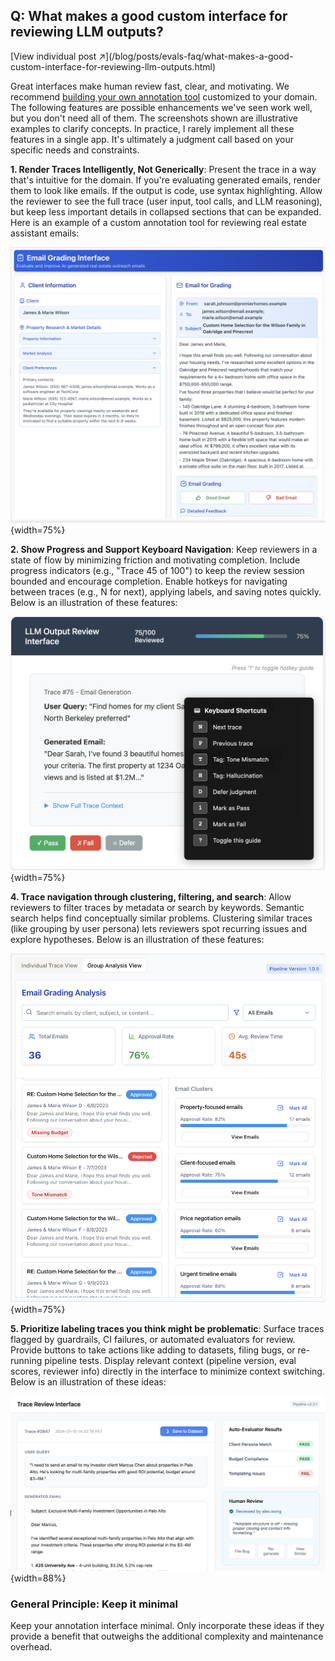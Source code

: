 ## Q: What makes a good custom interface for reviewing LLM outputs?
<div class="faq-individual-link">[View individual post ↗](/blog/posts/evals-faq/what-makes-a-good-custom-interface-for-reviewing-llm-outputs.html)</div>

Great interfaces make human review fast, clear, and motivating. We recommend [building your own annotation tool](/blog/posts/evals-faq/should-i-build-a-custom-annotation-tool-or-use-something-off-the-shelf.html) customized to your domain. The following features are possible enhancements we've seen work well, but you don't need all of them. The screenshots shown are illustrative examples to clarify concepts. In practice, I rarely implement all these features in a single app. It's ultimately a judgment call based on your specific needs and constraints.

**1. Render Traces Intelligently, Not Generically**: Present the trace in a way that's intuitive for the domain.  If you're evaluating generated emails, render them to look like emails. If the output is code, use syntax highlighting. Allow the reviewer to see the full trace (user input, tool calls, and LLM reasoning), but keep less important details in collapsed sections that can be expanded. Here is an example of a custom annotation tool for reviewing real estate assistant emails:

![A custom interface for reviewing emails for a real estate assistant.](images/emailinterface1.png){width=75%}

**2. Show Progress and Support Keyboard Navigation**: Keep reviewers in a state of flow by minimizing friction and motivating completion. Include progress indicators (e.g., "Trace 45 of 100") to keep the review session bounded and encourage completion. Enable hotkeys for navigating between traces (e.g., N for next), applying labels, and saving notes quickly.  Below is an illustration of these features:

![An annotation interface with a progress bar and hotkey guide](images/hotkey.png){width=75%}

**4. Trace navigation through clustering, filtering, and search**: Allow reviewers to filter traces by metadata or search by keywords. Semantic search helps find conceptually similar problems. Clustering similar traces (like grouping by user persona) lets reviewers spot recurring issues and explore hypotheses.  Below is an illustration of these features:

![Cluster view showing groups of emails, such as property-focused or client-focused examples. Reviewers can drill into a group to see individual traces.](images/group1.png){width=75%}

**5. Prioritize labeling traces you think might be problematic**: Surface traces flagged by guardrails, CI failures, or automated evaluators for review. Provide buttons to take actions like adding to datasets, filing bugs, or re-running pipeline tests. Display relevant context (pipeline version, eval scores, reviewer info) directly in the interface to minimize context switching. Below is an illustration of these ideas:

![A trace view that allows you to quickly see auto-evaluator verdict, add traces to dataset or open issues.  Also shows metadata like pipeline version, reviewer info, and more.](images/ci.png){width=88%}

### General Principle: Keep it minimal

Keep your annotation interface minimal. Only incorporate these ideas if they provide a benefit that outweighs the additional complexity and maintenance overhead.